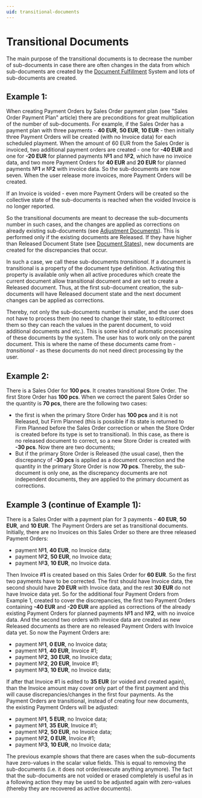 ```yaml
---
uid: transitional-documents
---
```


# Transitional Documents

The main purpose of the transitional documents is to decrease the number of sub-documents in case there are often changes in the data from which sub-documents are created by the [Document Fulfillment](document-fulfillment.md) System and lots of sub-documents are created.

## Example 1:

When creating Payment Orders by Sales Order payment plan (see "Sales Order Payment Plan" article) there are preconditions for great multiplication of the number of sub-documents. For example, if the Sales Order has a payment plan with three payments - **40 EUR**, **50 EUR**, **10 EUR** - then initially three Payment Orders will be created (with no Invoice data) for each scheduled playment. 
When the amount of 60 EUR from the Sales Order is invoiced, two additional payment orders are created - one for **-40 EUR** and one for **-20 EUR** for planned payments №**1** and №**2**, which have no invoice data, and two more Payment Orders for **40 EUR** and **20 EUR** for planned payments №**1** и №**2** with invoice data.
So the sub-documents are now seven. When the user release more invoices, more Payment Orders will be created.

If an Invoice is voided - even more Payment Orders will be created so the collective state of the sub-documents is reached when the voided Invoice is no longer reported.

So the transitional documents are meаnt to decrease the sub-documents number in such cases, and the changes are applied as corrections on already existing sub-documents (see [Adjustment Documents](adjustment-documents.md)). 
This is performed only if the existing documents are Released. If they have higher than Released Document State (see [Document States](document-states.md)), new documents are created for the discrepancies that occur.

In such а case, we call these sub-documents *transitional*.
If a document is transitional is a property of the document type definition. Activating this property is available only when all active procedures which create the current document allow transitional document and are set to create а Released document. 
Thus, at the first sub-document creation, the sub-documents will have Released document state and the next document changes can be applied as corrections.

Thereby, not only the sub-documents number is smaller, and the user does not have to process them (no need to change their state, to edit/correct them so they can reach the values in the parent document, to void additional documents and etc.).
This is some kind of automatic processing of these documents by the system.
The user has to work only on the parent document. This is where the name of these documents came from - *transitional* - as these documents do not need direct processing by the user.

## Example 2:

There is a Sales Oder for **100 pcs**. It creates transitional Store Order. The first Store Order has **100 pcs**.
When we correct the parent Sales Order so the quantity is **70 pcs**, there are the following two cases:

- the first is when the primary Store Order has **100 pcs** and it is not Releаsed, but Firm Planned (this is possible if its state is returned to Firm Planned before the Sales Order correction or when the Store  Order is created before its type is set to transitional). In this case, as there is no released document to correct, so a new Store Order is created with **-30 pcs**. Now there are two documents;
- But if the primary Store Order is Released (the usual case), then the discrepancy of **-30 pcs** is applied as a document correction and the quantity in the primary Store Order is now **70 pcs**. Thereby, the sub-document is only one, as the discrepancy documents are not independent documents, they are applied to the primary document as corrections.

## Example 3 (continue of Example 1):

There is a Sales Order with a payment plan for 3 payments - **40 EUR**, **50 EUR**, and **10 EUR**. 
The Payment Orders are set as transitional documents. Initially, there are no Invoices on this Sales Order so there are three released Payment Orders:

- payment №**1**, **40 EUR**, no Invoice data;
- payment №**2**, **50 EUR**, no Invoice data;
- payment №**3**, **10 EUR**, no Invoice data.

Then Invoice #**1** is created based on this Sales Order for **60 EUR**. 
So the first two payments have to be corrected. 
The first should have Invoice data, the second should have **20 EUR** with Invoice data, and the rest **30 EUR** do not have Invoice data yet. 
So for the additional four Payment Orders from Example 1, created to cover the discrepancies, the first two Payment Orders containing **-40 EUR** and **-20 EUR** are applied as corrections of the already existing Payment Orders for planned payments №**1** and №**2**, with no invoice data. And the second two orders with invoice data are created as new Released documents as there are no released Payment Orders with Invoice data yet. So now the Payment Orders are:

- payment №**1**, **0 EUR**, no Invoice data;
- payment №**1**, **40 EUR**, Invoice #1;
- payment №**2**, **30 EUR**, no Invoice data;
- payment №**2**, **20 EUR**, Invoice #1;
- payment №**3**, **10 EUR**, no Invoice data;

If after that Invoice #1 is edited to **35 EUR**  (or voided and created again), than the Invoice amount may cover only part of the first payment and this will cause discrepancies/changes in the first four payments. As the Payment Orders are transitional, instead of creating four new documents, the existing Payment Orders will be adjusted:

- payment №**1**, **5 EUR**, no Invoice data;
- payment №**1**, **35 EUR**, Invoice #1;
- payment №**2**, **50 EUR**, no Invoice data;
- payment №**2**, **0 EUR**, Invoice #1;
- payment №**3**, **10 EUR**, no Invoice data;

The previous example shows that there are cases when the sub-documents have zero-values in the scalar value fields. This is equal to removing the sub-documents (i.e. it does not order/execute anything anymore). The fact that the sub-documents are not voided or erased completely is useful as in a following action they may be used to be adjusted again with zero-values (thereby they are recovered as active documents).
